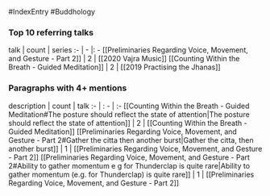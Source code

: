 #IndexEntry #Buddhology

### Top 10 referring talks
talk | count | series
:- | - |: -
[[Preliminaries Regarding Voice, Movement, and Gesture - Part 2]] | 2 | [[2020 Vajra Music]]
[[Counting Within the Breath - Guided Meditation]] | 2 | [[2019 Practising the Jhanas]]

### Paragraphs with 4+ mentions
description | count | talk
:- | : - | :-
[[Counting Within the Breath - Guided Meditation#The posture should reflect the state of attention\|The posture should reflect the state of attention]] | 2 | [[Counting Within the Breath - Guided Meditation]]
[[Preliminaries Regarding Voice, Movement, and Gesture - Part 2#Gather the citta then another burst\|Gather the citta, then another burst]] | 1 | [[Preliminaries Regarding Voice, Movement, and Gesture - Part 2]]
[[Preliminaries Regarding Voice, Movement, and Gesture - Part 2#Ability to gather momentum e g for Thunderclap is quite rare\|Ability to gather momentum (e.g. for Thunderclap) is quite rare]] | 1 | [[Preliminaries Regarding Voice, Movement, and Gesture - Part 2]]

